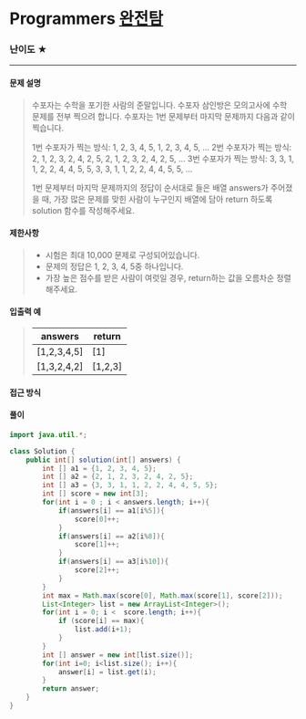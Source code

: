 # Programmers [완전탐](https://school.programmers.co.kr/learn/courses/30/lessons/42840)

### 난이도 ★

---

#### 문제 설명

> 수포자는 수학을 포기한 사람의 준말입니다. 수포자 삼인방은 모의고사에 수학 문제를 전부 찍으려 합니다. 수포자는 1번 문제부터 마지막 문제까지 다음과 같이 찍습니다.
>
> 1번 수포자가 찍는 방식: 1, 2, 3, 4, 5, 1, 2, 3, 4, 5, ...
> 2번 수포자가 찍는 방식: 2, 1, 2, 3, 2, 4, 2, 5, 2, 1, 2, 3, 2, 4, 2, 5, ...
> 3번 수포자가 찍는 방식: 3, 3, 1, 1, 2, 2, 4, 4, 5, 5, 3, 3, 1, 1, 2, 2, 4, 4, 5, 5, ...
>
> 1번 문제부터 마지막 문제까지의 정답이 순서대로 들은 배열 answers가 주어졌을 때, 가장 많은 문제를 맞힌 사람이 누구인지 배열에 담아 return 하도록 solution 함수를 작성해주세요.



#### 제한사항

>- 시험은 최대 10,000 문제로 구성되어있습니다.
>- 문제의 정답은 1, 2, 3, 4, 5중 하나입니다.
>- 가장 높은 점수를 받은 사람이 여럿일 경우, return하는 값을 오름차순 정렬해주세요.



#### 입출력 예

> | answers     | return  |
> | ----------- | ------- |
> | [1,2,3,4,5] | [1]     |
> | [1,3,2,4,2] | [1,2,3] |



#### 접근 방식

> 

#### 풀이

```java
import java.util.*;

class Solution {
    public int[] solution(int[] answers) {
        int [] a1 = {1, 2, 3, 4, 5};
        int [] a2 = {2, 1, 2, 3, 2, 4, 2, 5};
        int [] a3 = {3, 3, 1, 1, 2, 2, 4, 4, 5, 5};
        int [] score = new int[3];
        for(int i = 0 ; i < answers.length; i++){
            if(answers[i] == a1[i%5]){
                score[0]++;
            }
            if(answers[i] == a2[i%8]){
                score[1]++;
            }
            if(answers[i] == a3[i%10]){
                score[2]++;
            }
        }
        int max = Math.max(score[0], Math.max(score[1], score[2]));
        List<Integer> list = new ArrayList<Integer>();
        for(int i = 0; i <  score.length; i++){
            if (score[i] == max){
                list.add(i+1);
            }
        }
        int [] answer = new int[list.size()];
        for(int i=0; i<list.size(); i++){
            answer[i] = list.get(i);
        }
        return answer;
    }
}
```

